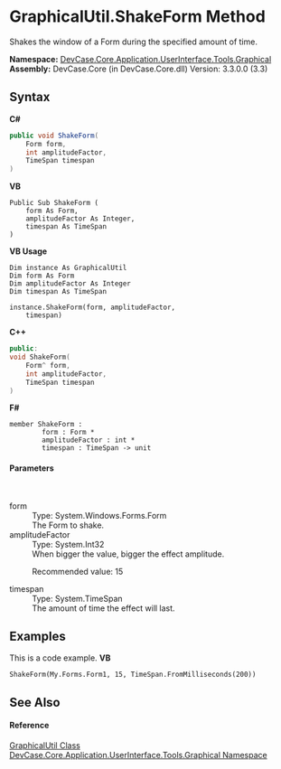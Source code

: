 # GraphicalUtil.ShakeForm Method 
 

Shakes the window of a Form during the specified amount of time.

**Namespace:**&nbsp;<a href="N_DevCase_Core_Application_UserInterface_Tools_Graphical">DevCase.Core.Application.UserInterface.Tools.Graphical</a><br />**Assembly:**&nbsp;DevCase.Core (in DevCase.Core.dll) Version: 3.3.0.0 (3.3)

## Syntax

**C#**<br />
``` C#
public void ShakeForm(
	Form form,
	int amplitudeFactor,
	TimeSpan timespan
)
```

**VB**<br />
``` VB
Public Sub ShakeForm ( 
	form As Form,
	amplitudeFactor As Integer,
	timespan As TimeSpan
)
```

**VB Usage**<br />
``` VB Usage
Dim instance As GraphicalUtil
Dim form As Form
Dim amplitudeFactor As Integer
Dim timespan As TimeSpan

instance.ShakeForm(form, amplitudeFactor, 
	timespan)
```

**C++**<br />
``` C++
public:
void ShakeForm(
	Form^ form, 
	int amplitudeFactor, 
	TimeSpan timespan
)
```

**F#**<br />
``` F#
member ShakeForm : 
        form : Form * 
        amplitudeFactor : int * 
        timespan : TimeSpan -> unit 

```


#### Parameters
&nbsp;<dl><dt>form</dt><dd>Type: System.Windows.Forms.Form<br />The Form to shake.</dd><dt>amplitudeFactor</dt><dd>Type: System.Int32<br />When bigger the value, bigger the effect amplitude. 

 Recommended value: 15</dd><dt>timespan</dt><dd>Type: System.TimeSpan<br />The amount of time the effect will last.</dd></dl>

## Examples
This is a code example. 
**VB**<br />
``` VB
ShakeForm(My.Forms.Form1, 15, TimeSpan.FromMilliseconds(200))
```


## See Also


#### Reference
<a href="T_DevCase_Core_Application_UserInterface_Tools_Graphical_GraphicalUtil">GraphicalUtil Class</a><br /><a href="N_DevCase_Core_Application_UserInterface_Tools_Graphical">DevCase.Core.Application.UserInterface.Tools.Graphical Namespace</a><br />